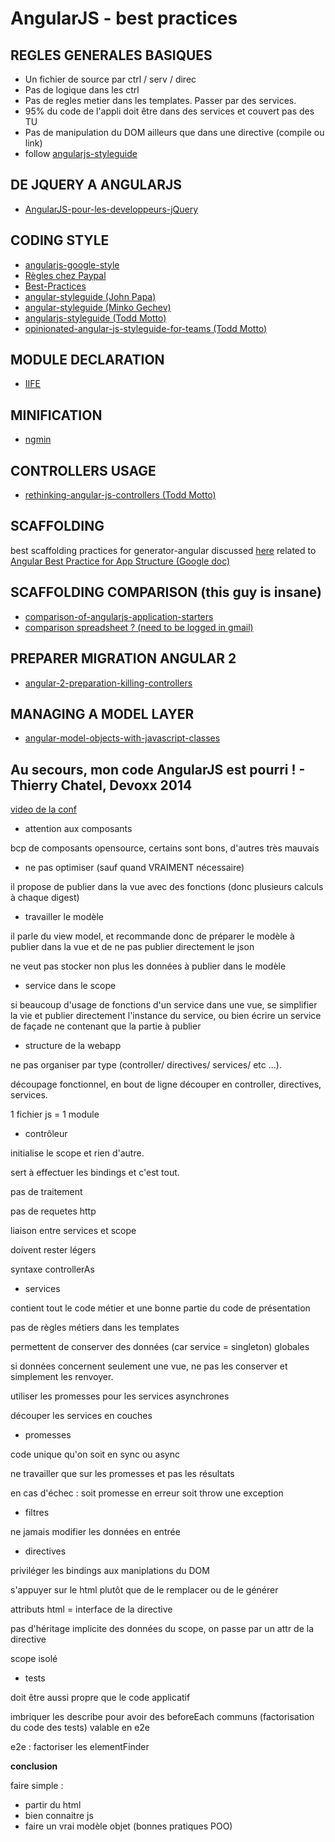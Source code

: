 # AngularJS - best practices

## REGLES GENERALES BASIQUES
- Un fichier de source par ctrl / serv / direc
- Pas de logique dans les ctrl
- Pas de regles metier dans les templates. Passer par des services.
- 95% du code de l'appli doit être dans des services et couvert pas des TU
- Pas de manipulation du DOM ailleurs que dans une directive (compile ou link)
- follow [angularjs-styleguide](https://github.com/toddmotto/angularjs-styleguide)

## DE JQUERY A ANGULARJS
- [AngularJS-pour-les-developpeurs-jQuery](http://bigint.fr/blog/2013-12-18/AngularJS-pour-les-developpeurs-jQuery)

## CODING STYLE
- [angularjs-google-style](https://google-styleguide.googlecode.com/svn/trunk/angularjs-google-style.html)
- [Règles chez Paypal](https://medium.com/@bluepnume/sane-scalable-angular-apps-are-tricky-but-not-impossible-lessons-learned-from-paypal-checkout-c5320558d4ef#.epy69vvcr)
- [Best-Practices](https://github.com/angular/angular.js/wiki/Best-Practices)
- [angular-styleguide (John Papa)](https://github.com/johnpapa/angular-styleguide)
- [angular-styleguide (Minko Gechev)](https://github.com/mgechev/angularjs-style-guide)
- [angularjs-styleguide (Todd Motto)](https://github.com/toddmotto/angularjs-styleguide)
- [opinionated-angular-js-styleguide-for-teams (Todd Motto)](http://toddmotto.com/opinionated-angular-js-styleguide-for-teams/)

## MODULE DECLARATION
- [IIFE](http://toddmotto.com/minimal-angular-module-syntax-approach-using-an-iife/)

## MINIFICATION
- [ngmin](https://github.com/btford/ngmin)

## CONTROLLERS USAGE
- [rethinking-angular-js-controllers (Todd Motto)](http://toddmotto.com/rethinking-angular-js-controllers/)

## SCAFFOLDING
best scaffolding practices for generator-angular discussed [here](https://github.com/yeoman/generator-angular/issues/109) related to [Angular Best Practice for App Structure (Google doc)](https://docs.google.com/document/d/1XXMvReO8-Awi1EZXAXS4PzDzdNvV6pGcuaF4Q9821Es/pub)

## SCAFFOLDING COMPARISON (this guy is insane)
- [comparison-of-angularjs-application-starters](http://www.dancancro.com/comparison-of-angularjs-application-starters/)
- [comparison spreadsheet ? (need to be logged in gmail)](https://docs.google.com/spreadsheets/d/1r8rJy2Q5p5QORYKcye93UECwOlSgFL24c5fyF7dqhaM/edit?pli=1#gid=1607194899)

## PREPARER MIGRATION ANGULAR 2
- [angular-2-preparation-killing-controllers](http://www.codelord.net/2015/10/07/angular-2-preparation-killing-controllers/)

## MANAGING A MODEL LAYER
- [angular-model-objects-with-javascript-classes](https://medium.com/opinionated-angularjs/angular-model-objects-with-javascript-classes-2e6a067c73bc#.rscv8l8qv)

## Au secours, mon code AngularJS est pourri ! - Thierry Chatel, Devoxx 2014

[video de la conf](https://www.youtube.com/watch?v=OccKqXj0kTM)

- attention aux composants

bcp de composants opensource, certains sont bons, d'autres très mauvais

- ne pas optimiser (sauf quand VRAIMENT nécessaire)

il propose de publier dans la vue avec des fonctions (donc plusieurs calculs à chaque digest)

- travailler le modèle

il parle du view model, et recommande donc de préparer le modèle à publier dans la vue et de ne pas publier directement 
le json

ne veut pas stocker non plus les données à publier dans le modèle

- service dans le scope

si beaucoup d'usage de fonctions d'un service dans une vue, se simplifier la vie et publier directement l'instance du 
service, ou bien écrire un service de façade ne contenant que la partie à publier

- structure de la webapp

ne pas organiser par type (controller/ directives/ services/ etc ...).

découpage fonctionnel, en bout de ligne découper en controller, directives, services.

1 fichier js = 1 module

- contrôleur

initialise le scope et rien d'autre.

sert à effectuer les bindings et c'est tout.

pas de traitement

pas de requetes http

liaison entre services et scope

doivent rester légers

syntaxe controllerAs

- services

contient tout le code métier et une bonne partie du code de présentation

pas de règles métiers dans les templates

permettent de conserver des données (car service = singleton) globales

si données concernent seulement une vue, ne pas les conserver et simplement les renvoyer.

utiliser les promesses pour les services asynchrones

découper les services en couches

- promesses

code unique qu'on soit en sync ou async

ne travailler que sur les promesses et pas les résultats

en cas d'échec : soit promesse en erreur soit throw une exception

- filtres

ne jamais modifier les données en entrée

- directives

priviléger les bindings aux maniplations du DOM

s'appuyer sur le html plutôt que de le remplacer ou de le générer

attributs html = interface de la directive

pas d'héritage implicite des données du scope, on passe par un attr de la directive

scope isolé

- tests

doit être aussi propre que le code applicatif
 
imbriquer les describe pour avoir des beforeEach communs (factorisation du code des tests) valable en e2e

e2e : factoriser les elementFinder

**conclusion**

faire simple :
- partir du html
- bien connaitre js
- faire un vrai modèle objet (bonnes pratiques POO)
